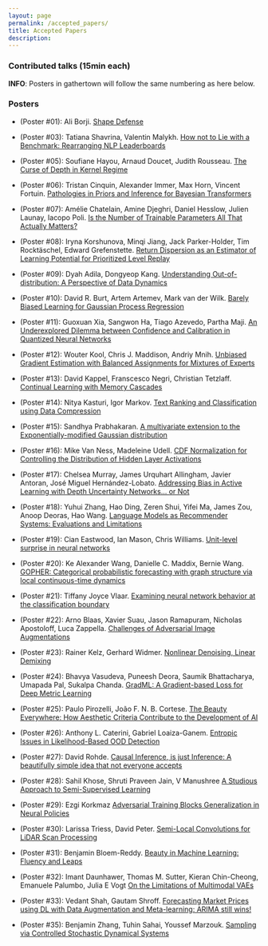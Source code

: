 ```yaml
---
layout: page
permalink: /accepted_papers/
title: Accepted Papers
description:
---
```

### Contributed talks (15min each)

**INFO**: Posters in gathertown will follow the same numbering as here below.

### Posters

* (Poster \#01): Ali Borji. [Shape Defense](https://openreview.net/forum?id=wokK3eIjOB_)

* (Poster \#03): Tatiana Shavrina, Valentin Malykh. [How not to Lie with a Benchmark: Rearranging NLP Leaderboards](https://openreview.net/forum?id=AiU1SoiaeMX)

* (Poster \#05): Soufiane Hayou, Arnaud Doucet, Judith Rousseau. [The Curse of Depth in Kernel Regime](https://openreview.net/forum?id=foFLxO0Yrhx)

* (Poster \#06): Tristan Cinquin, Alexander Immer, Max Horn, Vincent Fortuin. [Pathologies in Priors and Inference for Bayesian Transformers](https://openreview.net/forum?id=Gv41ucDhhlY)

* (Poster \#07): Amélie Chatelain, Amine Djeghri, Daniel Hesslow, Julien Launay, Iacopo Poli. [Is the Number of Trainable Parameters All That Actually Matters?](https://openreview.net/forum?id=JCzF3p8-47S)

* (Poster \#08): Iryna Korshunova, Minqi Jiang, Jack Parker-Holder, Tim Rocktäschel, Edward Grefenstette. [Return Dispersion as an Estimator of Learning Potential for Prioritized Level Replay](https://openreview.net/forum?id=1-j1aJfCKa9)

* (Poster \#09): Dyah Adila, Dongyeop Kang. [Understanding Out-of-distribution: A Perspective of Data Dynamics](https://openreview.net/forum?id=c8OLtQrZObk)

* (Poster \#10): David R. Burt, Artem Artemev, Mark van der Wilk. [Barely Biased Learning for Gaussian Process Regression](https://openreview.net/forum?id=nPtmUTt8iWl)

* (Poster \#11): Guoxuan Xia, Sangwon Ha, Tiago Azevedo, Partha Maji. [An Underexplored Dilemma between Confidence and Calibration in Quantized Neural Networks](https://openreview.net/forum?id=_5d0_qtXt5d)

* (Poster \#12): Wouter Kool, Chris J. Maddison, Andriy Mnih. [Unbiased Gradient Estimation with Balanced Assignments for Mixtures of Experts](https://openreview.net/forum?id=Hvfva7l1tcj)

* (Poster \#13): David Kappel, Franscesco Negri, Christian Tetzlaff. [Continual Learning with Memory Cascades](https://openreview.net/forum?id=E1xIZf0E7qr)

* (Poster \#14):  Nitya Kasturi, Igor Markov. [Text Ranking and Classification using Data Compression](https://openreview.net/forum?id=mCyM2CWFZX5)

* (Poster \#15): Sandhya Prabhakaran. [A multivariate extension to the Exponentially-modified Gaussian distribution](https://openreview.net/forum?id=zjfH2znOLVk)

* (Poster \#16): Mike Van Ness, Madeleine Udell. [CDF Normalization for Controlling the Distribution of Hidden Layer Activations](https://openreview.net/forum?id=ux6_Nstizv)

* (Poster \#17): Chelsea Murray, James Urquhart Allingham, Javier Antoran, José Miguel Hernández-Lobato. [Addressing Bias in Active Learning with Depth Uncertainty Networks... or Not](https://openreview.net/forum?id=gVi-oIwRIks)

* (Poster \#18): Yuhui Zhang, Hao Ding, Zeren Shui, Yifei Ma, James Zou, Anoop Deoras, Hao Wang. [Language Models as Recommender Systems: Evaluations and Limitations](https://openreview.net/forum?id=hFx3fY7-m9b)

* (Poster \#19): Cian Eastwood, Ian Mason, Chris Williams. [Unit-level surprise in neural networks](https://openreview.net/forum?id=N5lxfjtUPOS)

* (Poster \#20): Ke Alexander Wang, Danielle C. Maddix, Bernie Wang. [GOPHER: Categorical probabilistic forecasting with graph structure via local continuous-time dynamics](https://openreview.net/forum?id=v2DmCzi1gfh)

* (Poster \#21): Tiffany Joyce Vlaar. [Examining neural network behavior at the classification boundary](https://openreview.net/forum?id=FBBWy2Sjwg)

* (Poster \#22): Arno Blaas, Xavier Suau, Jason Ramapuram, Nicholas Apostoloff, Luca Zappella. [Challenges of Adversarial Image Augmentations](https://openreview.net/forum?id=ZulCFqmwsF2)

* (Poster \#23): Rainer Kelz, Gerhard Widmer. [Nonlinear Denoising, Linear Demixing](https://openreview.net/forum?id=CnsnlBlkCXx)

* (Poster \#24): Bhavya Vasudeva, Puneesh Deora, Saumik Bhattacharya, Umapada Pal, Sukalpa Chanda. [GradML: A Gradient-based Loss for Deep Metric Learning](https://openreview.net/forum?id=y_vC5Cdu_z)

* (Poster \#25): Paulo Pirozelli, João F. N. B. Cortese. [The Beauty Everywhere: How Aesthetic Criteria Contribute to the Development of AI](https://openreview.net/forum?id=UPuDQRCyrtO)

* (Poster \#26): Anthony L. Caterini, Gabriel Loaiza-Ganem. [Entropic Issues in Likelihood-Based OOD Detection](https://openreview.net/forum?id=mE7KhifcD9l)

* (Poster \#27): David Rohde. [Causal Inference, is just Inference: A beautifully simple idea that not everyone accepts](https://openreview.net/forum?id=CohKbinev2)

* (Poster \#28): Sahil Khose, Shruti Praveen Jain, V Manushree [A Studious Approach to Semi-Supervised Learning](https://openreview.net/forum?id=TC2V_Xk3fu8)

* (Poster \#29): Ezgi Korkmaz [Adversarial Training Blocks Generalization in Neural Policies](https://openreview.net/forum?id=fXGimmbtD9c)

* (Poster \#30):  Larissa Triess, David Peter. [Semi-Local Convolutions for LiDAR Scan Processing](https://openreview.net/forum?id=rSGfLc2w4Z)

* (Poster \#31): Benjamin Bloem-Reddy. [Beauty in Machine Learning: Fluency and Leaps](https://openreview.net/forum?id=t_yk349a9Ec)

* (Poster \#32):  Imant Daunhawer, Thomas M. Sutter, Kieran Chin-Cheong, Emanuele Palumbo, Julia E Vogt [On the Limitations of Multimodal VAEs](https://openreview.net/forum?id=ynt6uq-BjIi)

* (Poster \#33):  Vedant Shah, Gautam Shroff. [Forecasting Market Prices using DL with Data Augmentation and Meta-learning: ARIMA still wins!](https://openreview.net/forum?id=udRAvWHIb2)

* (Poster \#35):  Benjamin Zhang, Tuhin Sahai, Youssef Marzouk. [Sampling via Controlled Stochastic Dynamical Systems](https://openreview.net/forum?id=dHruzYDH719)
